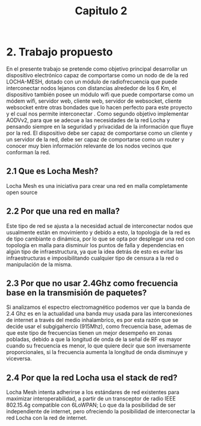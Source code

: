 <br>
<h1 align="center">Capitulo 2</h1>
<br>

# 2. Trabajo propuesto

En el presente trabajo se pretende como objetivo principal desarrollar un dispositivo electrónico capaz de comportarse como un nodo de de la red LOCHA-MESH, dotado con un módulo de radiofrecuencia que puede interconectar nodos lejanos con distancias alrededor de los 6 Km, el dispositivo también posee un módulo wifi que puede comportarse como un módem wifi, servidor web, cliente web, servidor de websocket, cliente websocket entre otras bondades que lo hacen perfecto para este proyecto y el cual nos permite interconectar .
Como segundo objetivo implementar AODVv2, para que se adecue a las necesidades de la red Locha y pensando siempre en la seguridad y privacidad de la información que fluye por la red.
El dispositivo debe ser capaz de comportarse como un cliente y un servidor de la red, debe ser capaz de comportarse como un router y conocer muy bien información relevante de los nodos vecinos que conforman la red.

## 2.1 Que es Locha Mesh?

Locha Mesh es una iniciativa para crear una red en malla completamente open source

## 2.2 Por que una red en malla?

Este tipo de red se ajusta a la necesidad actual de interconectar nodos que usualmente están en movimiento y debido a esto, la topologia de la red es de tipo cambiante o dinámica, por lo que se opta por desplegar una red con topologia en malla para disminuir los puntos de falla y dependencias en algún tipo de infraestructura, ya que la idea detrás de esto es evitar las infraestructuras e imposibilitando cualquier tipo de censura a la red o manipulación de la misma.  

## 2.3 Por que no usar 2.4Ghz como frecuencia base en la transmisión de paquetes?

Si analizamos el espectro electromagnético podemos ver que la banda de 2.4 Ghz es en la actualidad una banda muy usada para las interconexiones de internet a través del medio inhalambrico, es por esta razón que se decide usar el subgigahercio (915Mhz), como frecuencia base, ademas de que este tipo de frecuencias tienen un mejor desempeño en zonas pobladas, debido a que la longitud de onda de la señal de RF es mayor cuando su frecuencia es menor, lo que quiere decir que son inversamente proporcionales, si la frecuencia aumenta la longitud de onda disminuye y viceversa.


## 2.4 Por que la red Locha usa el stack de red?

Locha Mesh intenta adherirse a los estándares de red existentes para maximizar interoperabilidad, a partir de un transceptor de radio IEEE 802.15.4g compatible con 6LoWPAN; Lo que da la posibilidad de ser independiente de internet, pero ofreciendo la posibilidad de interconectar la red Locha con la red de internet.
